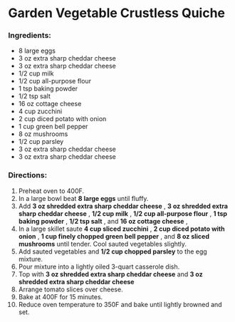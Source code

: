 # Garden Vegetable Crustless Quiche 

### Ingredients: 
* 8 large eggs
* 3 oz extra sharp cheddar cheese
* 3 oz extra sharp cheddar cheese
* 1/2 cup milk
* 1/2 cup all-purpose flour
* 1 tsp baking powder
* 1/2 tsp salt
* 16 oz cottage cheese
* 4 cup zucchini
* 2 cup diced potato with onion
* 1 cup green bell pepper
* 8 oz mushrooms
* 1/2 cup parsley
* 3 oz extra sharp cheddar cheese
* 3 oz extra sharp cheddar cheese

### Directions: 
1. Preheat oven to 400F. 
2. In a large bowl beat **8 large eggs** until fluffy. 
3. Add **3 oz shredded extra sharp cheddar cheese** , **3 oz shredded extra sharp cheddar cheese** , **1/2 cup milk** , **1/2 cup all-purpose flour** , **1 tsp baking powder** , **1/2 tsp salt** , and **16 oz cottage cheese** , 
4. In a large skillet saute **4 cup sliced zucchini** , **2 cup diced potato with onion** , **1 cup finely chopped green bell pepper** , and **8 oz sliced mushrooms** until tender. Cool sauted vegetables slightly. 
5. Add sauted vegetables and **1/2 cup chopped parsley** to the egg mixture. 
6. Pour mixture into a lightly oiled 3-quart casserole dish. 
7. Top with **3 oz shredded extra sharp cheddar cheese** and **3 oz shredded extra sharp cheddar cheese** 
8. Arrange tomato slices over cheese. 
9. Bake at 400F for 15 minutes. 
10. Reduce oven temperature to 350F and bake until lightly browned and set. 

